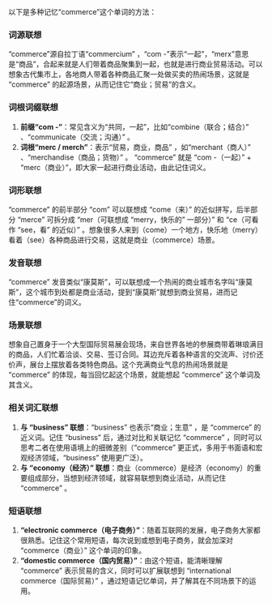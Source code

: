 以下是多种记忆“commerce”这个单词的方法：

### 词源联想
“commerce”源自拉丁语“commercium” ，“com -”表示“一起”，“merx”意思是“商品”，合起来就是人们带着商品聚集到一起，也就是进行商业贸易活动。可以想象古代集市上，各地商人带着各种商品汇聚一处做买卖的热闹场景，这就是 “commerce” 的起源场景，从而记住它“商业；贸易”的含义。

### 词根词缀联想
1. **前缀“com -”**：常见含义为“共同，一起”，比如“combine（联合；结合）” 、“communicate（交流；沟通）” 。
2. **词根“merc / merch”**：表示“贸易，商业，商品” ，如“merchant（商人）” 、“merchandise（商品；货物）” 。
 “commerce” 就是 “com -（一起）” + “merc（商业）”，即大家一起进行商业活动，由此记住词义。

### 词形联想
“commerce” 的前半部分 “com” 可以联想成 “come（来）” 的近似拼写，后半部分 “merce” 可拆分成 “mer（可联想成 “merry，快乐的” 一部分）” 和 “ce（可看作 “see，看” 的近似）” 。想象很多人来到（come）一个地方，快乐地（merry）看着（see）各种商品进行交易，这就是商业（commerce）场景。

### 发音联想
“commerce” 发音类似“康莫斯”，可以联想成一个热闹的商业城市名字叫“康莫斯”，这个城市到处都是商业活动，提到“康莫斯”就想到商业贸易，进而记住“commerce”的词义。

### 场景联想
想象自己置身于一个大型国际贸易展会现场，来自世界各地的参展商带着琳琅满目的商品，人们忙着洽谈、交易、签订合同。耳边充斥着各种语言的交流声、讨价还价声，展台上摆放着各类特色商品。这个充满商业气息的热闹场景就是 “commerce” 的体现，每当回忆起这个场景，就能想起 “commerce” 这个单词及其含义。

### 相关词汇联想
1. **与 “business” 联想**：“business” 也表示“商业；生意” ，是 “commerce” 的近义词。记住 “business” 后，通过对比和关联记忆 “commerce” ，同时可以思考二者在使用语境上的细微差别（“commerce” 更正式，多用于书面语和宏观经济领域，“business” 使用更广泛）。
2. **与 “economy（经济）” 联想**：商业（commerce）是经济（economy）的重要组成部分，当想到经济领域，就容易联想到商业活动，从而记住 “commerce” 。

### 短语联想
1. **“electronic commerce（电子商务）”**：随着互联网的发展，电子商务大家都很熟悉。记住这个常用短语，每次说到或想到电子商务，就会加深对 “commerce（商业）” 这个单词的印象。
2. **“domestic commerce（国内贸易）”**：由这个短语，能清晰理解 “commerce” 表示贸易的含义，同时可以扩展联想到 “international commerce（国际贸易）” ，通过短语记忆单词，并了解其在不同场景下的运用。 